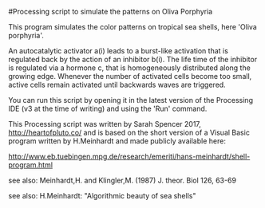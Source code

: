 #Processing script to simulate the patterns on Oliva Porphyria

This program simulates the color patterns on tropical sea shells, here 'Oliva porphyria'.

An autocatalytic activator a(i) leads to a burst-like activation that is regulated back by the action of an inhibitor b(i). The life time of the inhibitor is regulated via a hormone c, that is homogeneously distributed along the growing edge. Whenever the number of activated cells become too small, active cells remain activated until backwards waves are triggered.

You can run this script by opening it in the latest version of the Processing IDE (v3 at the time of writing) and using the 'Run' command.

This Processing script was written by Sarah Spencer 2017, http://heartofpluto.co/ and is based on the short version of a Visual Basic program written by H.Meinhardt and made publicly available here: 

http://www.eb.tuebingen.mpg.de/research/emeriti/hans-meinhardt/shell-program.html

see also: Meinhardt,H. and Klingler,M. (1987) J. theor. Biol 126, 63-69

see also: H.Meinhardt: "Algorithmic beauty of sea shells"
